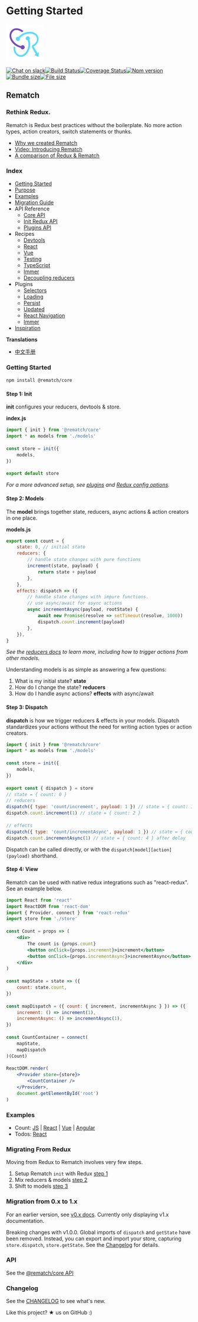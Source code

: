 # Getting Started

![](_media/icon.svg)

[![Chat on slack](https://img.shields.io/badge/slack-rematchjs-blue.svg?logo=slack&style=flat)](https://rematchjs.slack.com)[![Build Status](https://travis-ci.org/rematch/rematch.svg?branch=master)](https://travis-ci.org/rematch/rematch)[![Coverage Status](https://coveralls.io/repos/github/rematch/rematch/badge.svg?branch=master)](https://coveralls.io/github/rematch/rematch?branch=master)[![Npm version](https://img.shields.io/npm/v/@rematch/core?color=bright-green&style=flat)](https://badge.fury.io/js/%40rematch%2Fcore)[![Bundle size](https://img.shields.io/badge/bundlesize-~5kb-brightgreen.svg?style=flat)](https://img.shields.io/badge/bundlesize-~5kb-brightgreen.svg?style=flat)[![File size](https://img.shields.io/badge/dependencies-redux-brightgreen.svg?style=flat)](https://img.shields.io/badge/dependencies-redux-brightgreen.svg?style=flat)

## Rematch

### Rethink Redux.

Rematch is Redux best practices without the boilerplate. No more action types, action creators, switch statements or thunks.

- [Why we created Rematch](https://hackernoon.com/redesigning-redux-b2baee8b8a38)
- [Video: Introducing Rematch](https://www.youtube.com/watch?v=3ezSBYoL5do)
- [A comparison of Redux & Rematch](purpose.md)

### Index

- [Getting Started](./#getting-started)
- [Purpose](purpose.md)
- [Examples](./#examples)
- [Migration Guide](./#migrating-from-redux)
- API Reference
  - [Core API](api-reference/api.md)
  - [Init Redux API](api-reference/reduxapi.md)
  - [Plugins API](api-reference/pluginsapi.md)
- Recipes
  - [Devtools](recipes/devtools.md)
  - [React](recipes/react.md)
  - [Vue](recipes/vue.md)
  - [Testing](recipes/testing.md)
  - [TypeScript](recipes/typescript.md)
  - [Immer](recipes/immer.md)
  - [Decoupling reducers](recipes/decouplingreducers.md)
- Plugins
  - [Selectors](plugins/select.md)
  - [Loading](plugins/loading.md)
  - [Persist](plugins/persist.md)
  - [Updated](plugins/updated.md)
  - [React Navigation](plugins/react-navigation.md)
  - [Immer](plugins/immer.md)
- [Inspiration](inspiration.md)

**Translations**

- [中文手册](https://rematch.gitbook.io/handbook)

### Getting Started

```bash
npm install @rematch/core
```

#### Step 1: Init

**init** configures your reducers, devtools & store.

**index.js**

```javascript
import { init } from '@rematch/core'
import * as models from './models'

const store = init({
	models,
})

export default store
```

_For a more advanced setup, see_ [_plugins_](https://github.com/rematch/rematch/tree/e4fe17537a947bbe8a9faf1e0e77099beb7fef91/docs/plugins.md) _and_ [_Redux config options_](api-reference/reduxapi.md)_._

#### Step 2: Models

The **model** brings together state, reducers, async actions & action creators in one place.

**models.js**

```javascript
export const count = {
	state: 0, // initial state
	reducers: {
		// handle state changes with pure functions
		increment(state, payload) {
			return state + payload
		},
	},
	effects: dispatch => ({
		// handle state changes with impure functions.
		// use async/await for async actions
		async incrementAsync(payload, rootState) {
			await new Promise(resolve => setTimeout(resolve, 1000))
			dispatch.count.increment(payload)
		},
	}),
}
```

_See the_ [_reducers docs_](https://github.com/rematch/rematch/blob/master/docs/api.md#reducers) _to learn more, including how to trigger actions from other models._

Understanding models is as simple as answering a few questions:

1. What is my initial state? **state**
2. How do I change the state? **reducers**
3. How do I handle async actions? **effects** with async/await

#### Step 3: Dispatch

**dispatch** is how we trigger reducers & effects in your models. Dispatch standardizes your actions without the need for writing action types or action creators.

```javascript
import { init } from '@rematch/core'
import * as models from './models'

const store = init({
	models,
})

export const { dispatch } = store
// state = { count: 0 }
// reducers
dispatch({ type: 'count/increment', payload: 1 }) // state = { count: 1 }
dispatch.count.increment(1) // state = { count: 2 }

// effects
dispatch({ type: 'count/incrementAsync', payload: 1 }) // state = { count: 3 } after delay
dispatch.count.incrementAsync(1) // state = { count: 4 } after delay
```

Dispatch can be called directly, or with the `dispatch[model][action](payload)` shorthand.

#### Step 4: View

Rematch can be used with native redux integrations such as "react-redux". See an example below.

```jsx
import React from 'react'
import ReactDOM from 'react-dom'
import { Provider, connect } from 'react-redux'
import store from './store'

const Count = props => (
	<div>
		The count is {props.count}
		<button onClick={props.increment}>increment</button>
		<button onClick={props.incrementAsync}>incrementAsync</button>
	</div>
)

const mapState = state => ({
	count: state.count,
})

const mapDispatch = ({ count: { increment, incrementAsync } }) => ({
	increment: () => increment(1),
	incrementAsync: () => incrementAsync(1),
})

const CountContainer = connect(
	mapState,
	mapDispatch
)(Count)

ReactDOM.render(
	<Provider store={store}>
		<CountContainer />
	</Provider>,
	document.getElementById('root')
)
```

### Examples

- Count: [JS](https://codepen.io/Sh_McK/pen/BJMmXx?editors=1010) \| [React](https://codesandbox.io/s/3kpyz2nnz6) \| [Vue](https://codesandbox.io/s/n3373olqo0) \| [Angular](https://stackblitz.com/edit/rematch-angular-5-count)
- Todos: [React](https://codesandbox.io/s/92mk9n6vww)

### Migrating From Redux

Moving from Redux to Rematch involves very few steps.

1. Setup Rematch `init` with Redux [step 1](https://codesandbox.io/s/yw2wy1q929)
2. Mix reducers & models [step 2](https://codesandbox.io/s/9yk6rjok1r)
3. Shift to models [step 3](https://codesandbox.io/s/mym2x8m7v9)

### Migration from 0.x to 1.x

For an earlier version, see [v0.x docs](https://github.com/rematch/rematch/tree/v0). Currently only displaying v1.x documentation.

Breaking changes with v1.0.0. Global imports of `dispatch` and `getState` have been removed. Instead, you can export and import your store, capturing `store.dispatch`, `store.getState`. See the [Changelog](https://github.com/rematch/rematch/blob/master/CHANGELOG.md) for details.

### API

See the [@rematch/core API](api-reference/api.md)

### Changelog

See the [CHANGELOG](https://github.com/rematch/rematch/blob/master/CHANGELOG.md) to see what's new.

Like this project? ★ us on GitHub :\)
